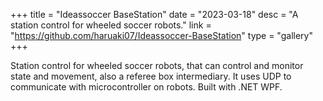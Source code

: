 +++
title = "Ideassoccer BaseStation"
date = "2023-03-18"
desc = "A station control for wheeled soccer robots."
link = "https://github.com/haruaki07/Ideassoccer-BaseStation"
type = "gallery"
+++

Station control for wheeled soccer robots, that can control and monitor state and movement, also a referee box intermediary. It uses UDP to communicate with microcontroller on robots. Built with .NET WPF.
